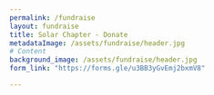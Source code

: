 ```yaml
---
permalink: /fundraise
layout: fundraise
title: Solar Chapter - Donate
metadataImage: /assets/fundraise/header.jpg
# Content
background_image: /assets/fundraise/header.jpg
form_link: "https://forms.gle/u3BB3yGvEmj2bxmV8"

---
```


